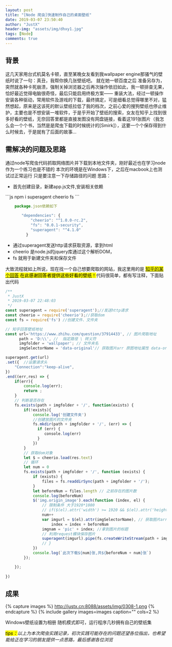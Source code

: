 ```yaml
---
layout: post
title: "[Node 爬虫]快速制作自己的桌面壁纸"
date: 2019-03-07 23:50:40
author: "JustX"
header-img: "assets/img/dhxy1.jpg"
tags: [Node]
comments: true
---
```


## 背景

这几天家用台式机莫名卡顿，直至某晚女友看到我wallpaper engine那骚气的壁纸时说了一句：真丑，我帮你换几张壁纸吧。 就在她一顿百度之后 准备另存为，突然就各种卡死崩溃，强制关掉浏览器之后再次操作依旧如此，我一顿排查无果，恰好最近觉得电脑很奇怪，最后只能启用终极方案—— 重装大法，经过一顿操作 安装各种驱动，常用软件及游戏的下载，最终搞定，可是细看总觉得哪里不对，猛然想起，原来是这该死的默认壁纸拉低了我的档次，之前心爱的搜狗壁纸也停止维护，主要也是不想安装一堆软件，于是乎开始了壁纸的搜索，女友在知乎上找到很多好看的壁纸，无奈回答里都是直接发图没有网盘链接，看着这191张图片（我怎么会一个个书，当然是是爬虫下载的时候统计的[Smirk]），这要一个个保存得到什么时候去，于是就有了后面的故事...



## 需解决的问题及思路

<section>
通过node写爬虫代码抓取网络图片并下载到本地文件夹，刚好最近也在学习node作为一个练习也是不错的
本次的环境是在Windows下，之后在macbook上也测试过正常运行 只是要注意一下存储路径的问题
思路：

<ul>
	<li>首先创建目录，新建app.js文件,安装相关依赖</li>
</ul>
```js
    npm i superagent cheerio fs
```
</section>


```js
	package.json依赖如下
		
	   "dependencies": {
           "cheerio": "^1.0.0-rc.2",
           "fs": "0.0.1-security",
           "superagent": "^4.1.0"
         }

```
<ul>
	<li>通过superagent发送http请求获取资源，拿到html</li>
    <li>cheerio 是node.js的jquery库通过这个解析DOM，</li>
    <li>fs 就用于新建文件夹和保存文件</li>
</ul>
<section>
大致流程就如上所说，现在找一个自己想要爬取的网站，我这里用的是
    <mark><a href="https://www.zhihu.com/question/37914433" target="_blank">知乎的某个回答</a> 在此感谢回答者提供这些好看的壁纸！</mark>代码很简单，都有写注释，下面贴出代码
</section>

```js
/**
 * JustX
 * 2019-03-07 22:48:03
 */
const superagent = require('superagent');//发送http请求
const cheerio = require('cheerio');//获取dom
const fs = require('fs') //创建文件、文件夹

// 知乎回答壁纸地址
const url='https://www.zhihu.com/question/37914433', // 图片爬取地址
      path = 'D:\\', //  指定路径 \ 转义符
      imgfolder = 'wallpaper'; // 文件夹名
      imgSelectorName = 'data-original'// 获取图片arr 原图地址属性 data-original

superagent.get(url) 
.set({  //设置请求头
    "Connection":"keep-alive",
})
.end((err,res) => {
    if(err){
        console.log(err);
        return ;
    }
    // 判断是否存在
    fs.exists(path + imgfolder + '/', function(exists) {
        if(!exists){
            console.log('创建文件夹')
            //创建放图片的文件夹
            fs.mkdir(path + imgfolder + '/', (err) => {
              if (err) {
                 console.log(err)
              }
            })
        }
        // 获取dom对象
        let $ = cheerio.load(res.text)
        // 循环
        let num = 0
        fs.exists(path + imgfolder + '/', function (exists) {
            if (exists) {
                files = fs.readdirSync(path + imgfolder + '/');
            }
            let beforeNum = files.length // 之前存在的图片数
            console.log(beforeNum)
            $('img.origin_image').each(function (index, el) {
                // 限制条件 大于1920*1080
                // if($(el).attr('width') >= 1920 && $(el).attr('height') >= 1080){
                num++
                var imgurl = $(el).attr(imgSelectorName), // 获取图片arr 原图地址属性 data-original
                    index = index + beforeNum
                imgnam = 'pic' + index; //拿到图片的标题
                // 利用request模块保存图片
                superagent(imgurl).pipe(fs.createWriteStream(path + imgfolder + '/' + imgnam + '.jpg'))
                // }
            })
            console.log(`此次下载${num}张,共${beforeNum + num}张`)
        });

    });
    
})
```

## 成果

{% capture images %}
    http://justx.cn:8088/assets/img/0308-1.png
{% endcapture %}
{% include gallery images=images caption="" cols=2 %}
<p>Windows壁纸设置为相册 随机模式即可，运行程序几秒拥有自己的壁纸集</p>
<em><mark>tips：</mark>以上为本次爬虫实践记录，初次实践可能存在的问题还望各位指出，也希望能给正在学习的朋友提供一点思路，最后感谢各位浏览</em>